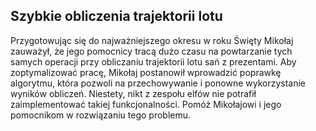 ## Szybkie obliczenia trajektorii lotu

Przygotowując się do najważniejszego okresu w roku Święty Mikołaj zauważył, że jego pomocnicy tracą dużo czasu na powtarzanie tych samych operacji przy obliczaniu trajektorii lotu sań z prezentami. Aby zoptymalizować pracę, Mikołaj postanowił wprowadzić poprawkę algorytmu, która pozwoli na przechowywanie i ponowne wykorzystanie wyników obliczeń. Niestety, nikt z zespołu elfów nie potrafił zaimplementować takiej funkcjonalności. Pomóż Mikołajowi i jego pomocnikom w rozwiązaniu tego problemu.
